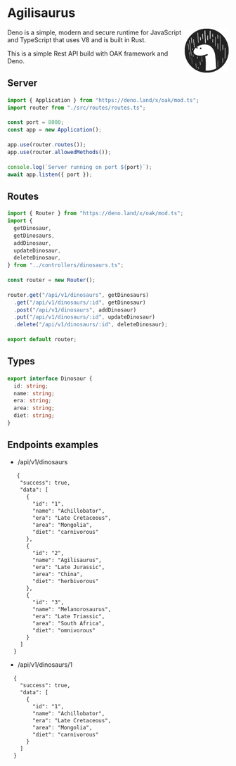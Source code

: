 # Agilisaurus

[<img src="deno-logo.svg" align="right" width="100">](https://deno.land)

Deno is a simple, modern and secure runtime for JavaScript and TypeScript that uses V8 and is built in Rust.

This is a simple Rest API build with OAK framework and Deno.



## Server
```ts
import { Application } from "https://deno.land/x/oak/mod.ts";
import router from "./src/routes/routes.ts";

const port = 8000;
const app = new Application();

app.use(router.routes());
app.use(router.allowedMethods());

console.log(`Server running on port ${port}`);
await app.listen({ port });
```

## Routes

```ts
import { Router } from "https://deno.land/x/oak/mod.ts";
import {
  getDinosaur,
  getDinosaurs,
  addDinosaur,
  updateDinosaur,
  deleteDinosaur,
} from "../controllers/dinosaurs.ts";

const router = new Router();

router.get("/api/v1/dinosaurs", getDinosaurs)
  .get("/api/v1/dinosaurs/:id", getDinosaur)
  .post("/api/v1/dinosaurs", addDinosaur)
  .put("/api/v1/dinosaurs/:id", updateDinosaur)
  .delete("/api/v1/dinosaurs/:id", deleteDinosaur);

export default router;
```
## Types 
```ts
export interface Dinosaur {
  id: string;
  name: string;
  era: string;
  area: string;
  diet: string;
}
```



## Endpoints examples

- /api/v1/dinosaurs

```
   {
    "success": true,
    "data": [
      {
        "id": "1",
        "name": "Achillobator",
        "era": "Late Cretaceous",
        "area": "Mongolia",
        "diet": "carnivorous"
      },
      {
        "id": "2",
        "name": "Agilisaurus",
        "era": "Late Jurassic",
        "area": "China",
        "diet": "herbivorous"
      },
      {
        "id": "3",
        "name": "Melanorosaurus",
        "era": "Late Triassic",
        "area": "South Africa",
        "diet": "omnivorous"
      }
    ]
  }
```

- /api/v1/dinosaurs/1

```
  {
    "success": true,
    "data": [
      {
        "id": "1",
        "name": "Achillobator",
        "era": "Late Cretaceous",
        "area": "Mongolia",
        "diet": "carnivorous"
      }
    ]
  }
```
  
  
